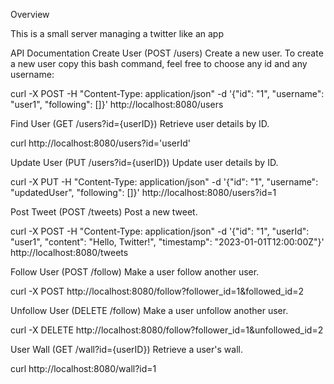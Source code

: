 Overview

This is a small server managing a twitter like an app

API Documentation
Create User (POST /users)
Create a new user.
To create a new user copy this bash command, feel free to choose any id and any username:

curl -X POST -H "Content-Type: application/json" -d '{"id": "1", "username": "user1", "following": []}' http://localhost:8080/users

Find User (GET /users?id={userID})
Retrieve user details by ID.

curl http://localhost:8080/users?id='userId'

Update User (PUT /users?id={userID})
Update user details by ID.

curl -X PUT -H "Content-Type: application/json" -d '{"id": "1", "username": "updatedUser", "following": []}' http://localhost:8080/users?id=1

Post Tweet (POST /tweets)
Post a new tweet.

curl -X POST -H "Content-Type: application/json" -d '{"id": "1", "userId": "user1", "content": "Hello, Twitter!", "timestamp": "2023-01-01T12:00:00Z"}' http://localhost:8080/tweets

Follow User (POST /follow)
Make a user follow another user.

curl -X POST http://localhost:8080/follow?follower_id=1&followed_id=2

Unfollow User (DELETE /follow)
Make a user unfollow another user.

curl -X DELETE http://localhost:8080/follow?follower_id=1&unfollowed_id=2

User Wall (GET /wall?id={userID})
Retrieve a user's wall.

curl http://localhost:8080/wall?id=1

